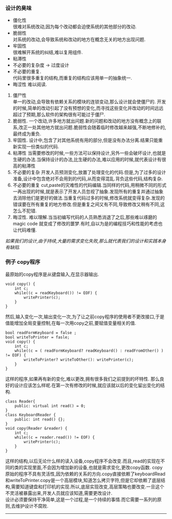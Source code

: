 ### 设计的臭味   

*  僵化性    
    很难对系统改动,因为每个改动都会迫使系统的其他部分的改动.
* 脆弱性  
    对系统的改动,会导致系统和改动的地方在概念无关的地方出现问题.
* 牢固性  
    很难解开系统的纠结,难以复用组件.
* 粘滞性  
* 不必要的复杂度 -> 过度设计
* 不必要的重复.  
    代码里很多重复的结构,而重复的结构应该用单一的抽象统一.  
* 晦涩性   难以阅读.

1. 僵尸性  
    单一的改动,会导致有依赖关系的模块的连锁变动,那么设计就会使僵尸的. 开发的时候,简单的改动引起了没有预想的变化,而寻找这些变化并改动的时间远远超过了预期,那么软件的架构很有可能过于僵尸.  
2. 脆弱性.
    一个改动,许多地方就出问题.新的问题和改动的地方没有概念上的联系,改正一处其他地方就出问题.脆弱性会随着临时修改越来越强,不断地修补的,最终成为重负.
3. 牢固性.
    设计中,包含了对其他系统有用的部分,但是没有办法分离.结果只能重新实现一份类似的代码.
4. 粘滞性
    当需要修改的时候,一些方法可以保持设计,另外一些会破坏设计,也就是生硬的办法.当保持设计的办法,比生硬的办法,难以应用的时候,就代表设计有很高的粘滞性
5. 不必要的复杂
    开发人员预测变化,放置了处理变化的代码.但是,为了过多的设计准备,设计中包含绝对不会用到的代码,从而变得混乱.背负这些代码,结构复杂.
6. 不必要的重复 
    cut,paste的灾难性的代码编辑.当同样的代码,用稍微不同的形式一再出现的时候,就是表示了开发人员忽视了抽象.发现所有的重复并通过抽象去消除他们是更好的做法.当重复代码过多的时候,修改系统就变得复杂.发现的错误要在所有重复的地方修改.但是重复之间又有不同,导致修改又稍有不同,这怎么不犯错.
7. 晦涩性.
    难以理解.当当初编写代码的人员熟悉消退了之后,那些难以琢磨的magic code 就变成了修改的噩梦.有时,自以为是的编程技巧和性能的考虑也让代码难懂.

*如果我们的设计,由于持续,大量的需求变化失败,那么就代表我们的设计和实践本身有缺陷.*   

### 例子 copy程序 

最原始的copy程序是从键盘输入,在显示器输出.
```
void copy() {
    int c;
    while((c = readKeyboard()) != EOF) {
        writePrinter(c);
    }
}
```  
然后,输入变化一次,输出变化一次,为了让之前copy程序的使用者不更改接口,于是值能增加全局变量控制,在每一次用copy之前,要赋值变量相关的值.
```
bool readFormKeyboard = false ;
bool writeToPrinter = fasle;
void copy() {
    int c;
    while((c = ( readFormKeyboard? readKeyboard() : readFromOther() ) != EOF) {
        writeToPrinter? writeToOther(): writePrinter(c);
    }
}
```  
这样的程序,如果再有新的变化,难以更改,拥有很多我们之前提到的坏特性.
那么良好的设计应该怎么样呢.在第一次有修改的时候,就应该就以后的变化留出变化的结构.
```
class Reader{
    public: virtual int read() = 0;
}
class KeyboardReader {
    public: int read() {};
}
void copy(Reader &reader) {
    int c;
    while((c = reader.read()) != EOF) {
        writePrinter(c);
    }
}
```
这样的结构,以后无论什么样的读入设备,copy程序不会改变.而且,read的实现在不同的类的实现里面,不会因为增加新的设备,也就是需求变化,更改copy函数.
copy原始的程序不具有灵活性,因为依赖的关系的方向.copy直接依赖了keyboardRead和writeToPrinter.copy是一个高层模块,知道怎么拷贝字符,但是它却依赖了底层结构,需要知道键盘和打印机的实现.所以,底层实现改变,高层策略也要改变.一旦这个不灵活被暴露出来,开发人员就应该知道,需要更改设计.   
设计必须要保持干净简单,这是一个过程,是一个持续的事情.而它需要一系列的原则,去维护设计不腐败.

----





